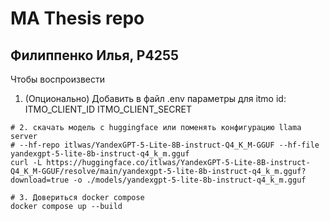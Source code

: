 # MA Thesis repo
## Филиппенко Илья, P4255

Чтобы воспроизвести

1. (Опционально) Добавить в файл .env параметры для itmo id: 
ITMO_CLIENT_ID
ITMO_CLIENT_SECRET
```shell
# 2. скачать модель с huggingface или поменять конфигурацию llama server
# --hf-repo itlwas/YandexGPT-5-Lite-8B-instruct-Q4_K_M-GGUF --hf-file yandexgpt-5-lite-8b-instruct-q4_k_m.gguf 
curl -L https://huggingface.co/itlwas/YandexGPT-5-Lite-8B-instruct-Q4_K_M-GGUF/resolve/main/yandexgpt-5-lite-8b-instruct-q4_k_m.gguf?download=true -o ./models/yandexgpt-5-lite-8b-instruct-q4_k_m.gguf

# 3. Довериться docker compose
docker compose up --build 
```